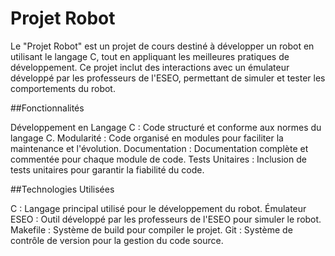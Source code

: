 # Projet Robot

Le "Projet Robot" est un projet de cours destiné à développer un robot en utilisant le langage C, tout en appliquant les meilleures pratiques de développement. Ce projet inclut des interactions avec un émulateur développé par les professeurs de l'ESEO, permettant de simuler et tester les comportements du robot.

##Fonctionnalités

Développement en Langage C : Code structuré et conforme aux normes du langage C.
Modularité : Code organisé en modules pour faciliter la maintenance et l'évolution.
Documentation : Documentation complète et commentée pour chaque module de code.
Tests Unitaires : Inclusion de tests unitaires pour garantir la fiabilité du code.

##Technologies Utilisées

C : Langage principal utilisé pour le développement du robot.
Émulateur ESEO : Outil développé par les professeurs de l'ESEO pour simuler le robot.
Makefile : Système de build pour compiler le projet.
Git : Système de contrôle de version pour la gestion du code source.
